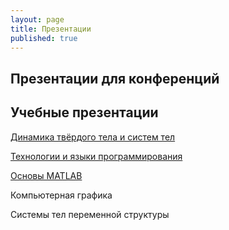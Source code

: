 ```yaml
---
layout: page
title: Презентации
published: true
---
```


## Презентации для конференций


## Учебные презентации

[Динамика твёрдого тела и систем тел](multibody.md)

[Технологии и языки программирования](python.md)

[Основы MATLAB](matlab.md)

Компьютерная графика

Системы тел переменной структуры
